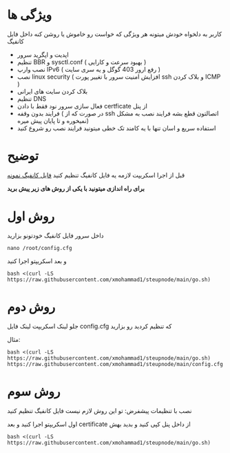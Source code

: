 # ویژگی ها
کاربر به دلخواه خودش میتونه هر ویژگی که خواست رو خاموش یا روشن کنه داخل فایل کانفیگ
- اپدیت و اپگرید سرور
- تنظیم BBR و sysctl.conf ( بهبود سرعت و کارایی )
- نصب وارپ IPv6 ( رفع ارور 403 گوگل و یه سری سایت )
- نصب linux security ( افزایش امنیت سرور با تغییر پورت ssh و بلاک کردن ICMP )
- بلاک کردن سایت های ایرانی
- تنظیم DNS
- فعال سازی سرور نود فقط با دادن certficate از پنل
- فرایند بدون وقفه ( در صورت که از ssh اتصالتون قطع بشه فرایند نصب به مشکل نمیخوره و تا پایان پیش میره)
- استفاده سریع و اسان تنها با یه کامند تک خطی میتونید فرایند نصب رو شروع کنید

# توضیح
قبل از اجرا اسکریپت لازمه یه فایل کانفیگ تنظیم کنید
[فایل کانفیگ نمونه](https://github.com/xmohammad1/steupnode/blob/main/config.cfg)



**برای راه اندازی میتونید با یکی از روش های زیر پیش برید**
# روش اول
داخل سرور فایل کانفیگ خودتونو بزارید
```
nano /root/config.cfg
```
و بعد اسکریپتو اجرا کنید
```
bash <(curl -LS https://raw.githubusercontent.com/xmohammad1/steupnode/main/go.sh)
```

# روش دوم
 جلو لینک اسکریپت لینک فایل config.cfg که تنظیم کردید رو بزارید


 مثال:
```
bash <(curl -LS https://raw.githubusercontent.com/xmohammad1/steupnode/main/go.sh) https://raw.githubusercontent.com/xmohammad1/steupnode/main/config.cfg
```
# روش سوم
نصب با تنظیمات پیشفرض: تو این روش لازم نیست فایل کانفیگ تنظیم کنید

اول اسکریپتو اجرا کنید و بعد certificate از داخل پنل کپی کنید و بدید بهش
```
bash <(curl -LS https://raw.githubusercontent.com/xmohammad1/steupnode/main/go.sh)
```
